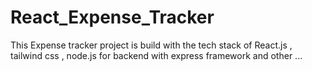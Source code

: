 # React_Expense_Tracker
This Expense tracker project is build with the tech stack of React.js , tailwind css , node.js for backend with express framework and other ...
